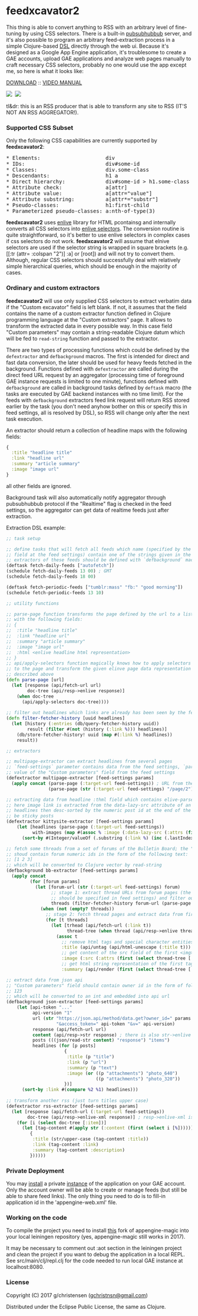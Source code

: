 # feedxcavator2

This thing is able to convert anything to RSS with an arbitrary level of 
fine-tuning by using CSS selectors. There is a built-in [pubsubhubbub](https://en.wikipedia.org/wiki/PubSubHubbub)
server, and it's also possible to program an arbitrary
feed-extraction process in a simple Clojure-based [DSL](https://en.wikipedia.org/wiki/Domain-specific_language) directly through the web ui.
Because it's designed as a Google App Engine application, it's troublesome to 
create a GAE accounts, upload GAE applications and analyze web pages manually to 
craft necessary CSS selectors, probably no one would use the app except me, 
so here is what it looks like:

[DOWNLOAD](https://github.com/GChristensen/feedxcavator2/releases/download/2.0.0/feedxcavator-2.0.0.zip) :: [VIDEO MANUAL](https://youtu.be/jHKo4CM-Qfw)

<a href="https://github.com/GChristensen/feedxcavator2/blob/master/img/xcavator.png" target="_blank"><img src="https://github.com/GChristensen/feedxcavator2/blob/master/img/xcavator_thumb.png" /></a>&nbsp;&nbsp;<a href="https://github.com/GChristensen/feedxcavator2/blob/master/img/custom.png" target="_blank"><img src="https://github.com/GChristensen/feedxcavator2/blob/master/img/custom_thumb.png" /></a>

tl&dr: this is an RSS producer that is able to transform any site
to RSS (IT'S NOT AN RSS AGGREGATOR!).

### Supported CSS Subset

Only the following CSS capabilities are currently supported by __feedxcavator2__:

<pre>
* Elements:                     div
* IDs:                          div#some-id
* Classes:                      div.some-class
* Descendants:                  h1 a
* Direct hierarchy:             div#some-id > h1.some-class > a
* Attribute check:              a[attr]
* Attribute value:              a[attr="value"]
* Attribute substring:          a[attr*="substr"]
* Pseudo-classes:               h1:first-child
* Parameterized pseudo-classes: a:nth-of-type(3)
</pre>

__feedxcavator2__ uses [enlive](https://github.com/cgrand/enlive#readme)
library for HTML pcontainsg and internally converts all CSS selectors into
[enlive selectors](http://enlive.cgrand.net/syntax.html).
The conversion routine is quite straightforward, so it's 
better to use enlive selectors in complex cases if css selectors do not work. 
__feedxcavator2__ will assume that elnive selectors are used if the selector 
string is wrapped in square brackets (e.g. [[:tr (attr= :colspan "2")] :a] or [root]) and will not try to convert them.
Although, regular CSS selectors should successfully deal with relatively simple hierarchical 
queries, which should be enough in the majority of cases.

### Ordinary and custom extractors

__feedxcavator2__ will use only supplied CSS selectors to extract verbatim data if the 
"Custom excavator" field is left blank. If not, it assumes that the field contains the name 
of a custom extractor function defined in Clojure programming language at the "Custom 
extractors" page. It allows to transform the extracted data in every possible way.
In this case field "Custom parameters" may contain a string-readable 
Clojure datum which will be fed to `read-string` function and passed to the extractor.

There are two types of processing functions which could be defined by the `defextractor` and
`defbackground` macros. The first is intended for direct and fast data conversion,
the later should be used for heavy feeds fetched in the background. Functions defined
with `defextractor` are called during the direct feed URL request by an aggregator (processing time of 
foreground GAE instance requests is limited to one minute), functions defined with
`defbackground` are called in background tasks defined by `deftask` macro (the tasks 
are executed by GAE backend instances with no time limit). 
For the feeds with `defbackground` extractors feed link request will return RSS stored earlier by 
the task (you don't need anyhow bother on this or specify this in feed settings, 
all is resolved by DSL), so RSS will change only after the next task execution. 

An extractor should return a collection of headline maps with the following fields:
```clojure
{
  :title "headline title" 
  :link "headline url" 
  :summary "article summary" 
  :image "image url" 
}
```
all other fields are ignored.

Background task will also automatically notify aggregator through pubsubhubbub protocol 
if the "Realtime" flag is checked in the feed settings, so the aggregator can get data of realtime
feeds just after extraction.

Extraction DSL example:

```clojure
;; task setup 

;; define tasks that will fetch all feeds which name (specified by the "Feed title" 
;; field at the feed settings) contain one of the strings given in the parameter vector;
;; extractors of these feeds should be defined with `defbackground` macro
(deftask fetch-daily-feeds ["autofetch"])
(schedule fetch-daily-feeds 13 00) ; GMT
(schedule fetch-daily-feeds 18 00)

(deftask fetch-periodic-feeds ["tumblr:mass" "fb:" "good morning"])
(schedule fetch-periodic-feeds 13 10)

;; utility functions

;; parse-page function transforms the page defined by the url to a list of maps (headlines) 
;; with the following fields:
;; {
;;  :title "headline title" 
;;  :link "headline url" 
;;  :summary "article summary" 
;;  :image "image url" 
;;  :html <enlive headline html representation>
;; }
;; api/apply-selectors function magically knows how to apply selectors from the feed settings 
;; to the page and transform the given elinve page data representation to the list of headlines 
;; described above
(defn parse-page [url]
  (let [response (api/fetch-url url)
        doc-tree (api/resp->enlive response)]
    (when doc-tree
      (api/apply-selectors doc-tree))))
 
;; filter out headlines which links are already has been seen by the fetcher 
(defn filter-fetcher-history [uuid headlines]
  (let [history (:entries (db/query-fetcher-history uuid))
        result (filter #(not (history (:link %))) headlines)]
    (db/store-fetcher-history! uuid (map #(:link %) headlines))
    result))

;; extractors

;; multipage-extractor can extract headlines from several pages
;; `feed-settings` parameter contains data from the feed settings, `params` hold the string-read
;; value of the "Custom parameters" field from the feed settings 
(defextractor multipage-extractor [feed-settings params]
  (apply concat (parse-page (:target-url feed-settings)) ; URL from the "Target URL" field
                (parse-page (str (:target-url feed-settings) "/page/2"))))

;; extracting data from headline :thml field which contains elive-parsed html tree of a headline
;; here image link is extracted from the data-lazy-src attribute of an <img class="lazy" data-lazy-src="kitty.jpg"...>
;; headlines then desc-sorted by the numeric post id at the end of the link: http://kittysite.net/?post=123 since there may
;; be sticky posts              
(defextractor kittysite-extractor [feed-settings params]
    (let [headlines (parse-page (:target-url feed-settings))
          with-images (map #(assoc % :image (:data-lazy-src (:attrs (first (select (:html %) [:img.lazy]))))) headlines)]
      (sort-by #(Integer/valueOf (.substring (:link %) (inc (.lastIndexOf (:link %) "=")))) #(compare %2 %1) with-images)))

;; fetch some threads from a set of forums of the Bulletin Board; the "Custom parameters" field 
;; shoud contain forum numeric ids in the form of the following text:
;; [1 2 3]
;; which will be converted to Clojure vector by read-string
(defbackground bb-extractor [feed-settings params]
  (apply concat
         (for [forum params]
           (let [forum-url (str (:target-url feed-settings) forum)
                 ;; stage 1: extract thread URLs from forum pages (the corresponding selectors 
                 ;; should be specified in feed settings) and filter out already seen urls
                 threads (filter-fetcher-history forum-url (parse-page forum-url))                                             
             (when (not (empty? threads))
               ;; stage 2: fetch thread pages and extract data from first posts using enlive
               (for [t threads]
                 (let [trhead (api/fetch-url (:link t))
                       thread-tree (when thread (api/resp->enlive thread))]
                   (assoc t
                     ;; remove html tags and special character entities
                     :title (api/untag (api/html-unescape (:title t)))
                     ;; get content of the src field of the first <img> tag from post text
                     :image (:src (:attrs (first (select thread-tree [:.post_text :img]))))
                     ;; get html string representation of the first tag with .post_text class 
                     :summary (api/render (first (select thread-tree [:.post_text])))))))))))

;; extract data from json api
;; "Custom parameters" field should contain owner id in the form of following text:
;; 123
;; which will be converted to an int and embedded into api url
(defbackground json-extractor [feed-settings params]
    (let [api-token "..."
          api-version "1"
          url (str "https://json.api/method/data.get?owner_id=" params 
                   "&access_token=" api-token "&v=" api-version)
          response (api/fetch-url url)
          content (api/resp->str response) ; there is also str->enlive
          posts (((json/read-str content) "response") "items")
          headlines (for [p posts]
                      {
                       :title (p "title")
                       :link (p "url")
                       :summary (p "text")
                       :image (or ((p "attachments") "photo_640")
                                  ((p "attachments") "photo_320"))
                      })]
      (sort-by :link #(compare %2 %1) headlines)))
      
;; transform another rss (just turn titles upper case)
(defextractor rss-extractor [feed-settings params]
  (let [response (api/fetch-url (:target-url feed-settings))
        doc-tree (api/resp->enlive-xml response)] ; resp->enlive-xml is for xml-input
    (for [i (select doc-tree [:item])]
      (let [tag-content #(apply str (:content (first (select i [%]))))]
         {
          :title (str/upper-case (tag-content :title))
          :link (tag-content :link)
          :summary (tag-content :description)
         })))))
```

### Private Deployment

You may [install](http://code.google.com/appengine/docs/java/gettingstarted/uploading.html) 
a private [instance](https://github.com/GChristensen/feedxcavator2/releases/download/2.0.0/feedxcavator-2.0.0.zip)
of the application on your GAE account. Оnly the account owner will be able 
to create or manage feeds (but still be able to share feed links). The only 
thing you need to do is to fill-in application id in the 'appengine-web.xml' file.

### Working on the code

To compile the project you need to install [this](https://github.com/GChristensen/appengine-magic) fork of 
appengine-magic into your local leiningen repository (yes, appengine-magic still works in 2017).

It may be necessary to comment out :aot section in the leiningen project and clean the project if you want to 
debug the application in a local REPL. See src/main/clj/repl.clj for the code needed to run local GAE instance
at localhost:8080. 

### License

Copyright (C) 2017 g/christensen (gchristnsn@gmail.com)

Distributed under the Eclipse Public License, the same as Clojure.

